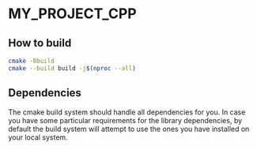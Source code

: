 # MY_PROJECT_CPP

## How to build

```sh
cmake -Bbuild
cmake --build build -j$(nproc --all)
```

## Dependencies

The cmake build system should handle all dependencies for you. In case you have some particular
requirements for the library dependencies, by default the build system will attempt to use the
ones you have installed on your local system.
